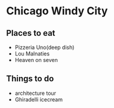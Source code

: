 # Chicago Windy City

## Places to eat
- Pizzeria Uno(deep dish)
- Lou Malnaties
- Heaven on seven

## Things to do
- architecture tour
- Ghiradelli icecream
